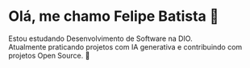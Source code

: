 # Olá, me chamo Felipe Batista 👋

Estou estudando Desenvolvimento de Software na DIO.  
Atualmente praticando projetos com IA generativa e contribuindo com projetos Open Source. 🚀
